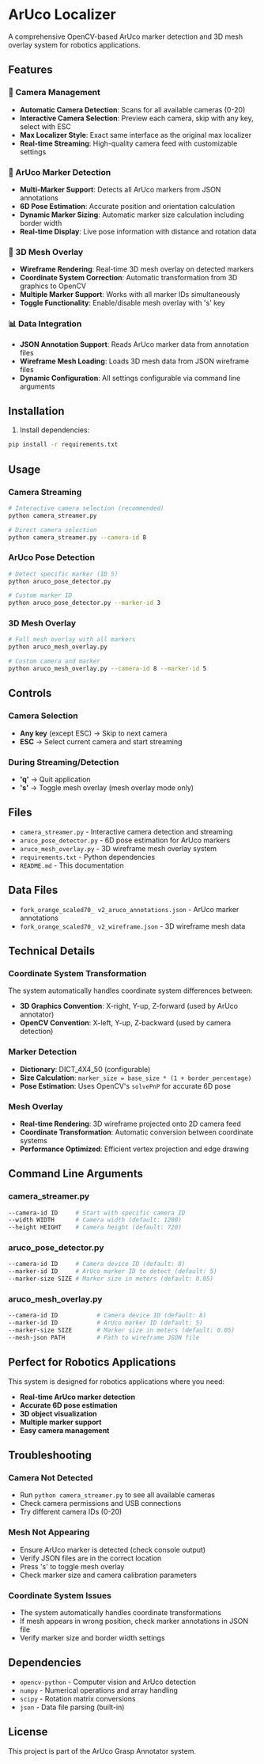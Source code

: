 # ArUco Localizer

A comprehensive OpenCV-based ArUco marker detection and 3D mesh overlay system for robotics applications.

## Features

### 🎥 Camera Management
- **Automatic Camera Detection**: Scans for all available cameras (0-20)
- **Interactive Camera Selection**: Preview each camera, skip with any key, select with ESC
- **Max Localizer Style**: Exact same interface as the original max localizer
- **Real-time Streaming**: High-quality camera feed with customizable settings

### 🎯 ArUco Marker Detection
- **Multi-Marker Support**: Detects all ArUco markers from JSON annotations
- **6D Pose Estimation**: Accurate position and orientation calculation
- **Dynamic Marker Sizing**: Automatic marker size calculation including border width
- **Real-time Display**: Live pose information with distance and rotation data

### 🎨 3D Mesh Overlay
- **Wireframe Rendering**: Real-time 3D mesh overlay on detected markers
- **Coordinate System Correction**: Automatic transformation from 3D graphics to OpenCV
- **Multiple Marker Support**: Works with all marker IDs simultaneously
- **Toggle Functionality**: Enable/disable mesh overlay with 's' key

### 📊 Data Integration
- **JSON Annotation Support**: Reads ArUco marker data from annotation files
- **Wireframe Mesh Loading**: Loads 3D mesh data from JSON wireframe files
- **Dynamic Configuration**: All settings configurable via command line arguments

## Installation

1. Install dependencies:
```bash
pip install -r requirements.txt
```

## Usage

### Camera Streaming
```bash
# Interactive camera selection (recommended)
python camera_streamer.py

# Direct camera selection
python camera_streamer.py --camera-id 8
```

### ArUco Pose Detection
```bash
# Detect specific marker (ID 5)
python aruco_pose_detector.py

# Custom marker ID
python aruco_pose_detector.py --marker-id 3
```

### 3D Mesh Overlay
```bash
# Full mesh overlay with all markers
python aruco_mesh_overlay.py

# Custom camera and marker
python aruco_mesh_overlay.py --camera-id 8 --marker-id 5
```

## Controls

### Camera Selection
- **Any key** (except ESC) → Skip to next camera
- **ESC** → Select current camera and start streaming

### During Streaming/Detection
- **'q'** → Quit application
- **'s'** → Toggle mesh overlay (mesh overlay mode only)

## Files

- `camera_streamer.py` - Interactive camera detection and streaming
- `aruco_pose_detector.py` - 6D pose estimation for ArUco markers
- `aruco_mesh_overlay.py` - 3D wireframe mesh overlay system
- `requirements.txt` - Python dependencies
- `README.md` - This documentation

## Data Files

- `fork_orange_scaled70_ v2_aruco_annotations.json` - ArUco marker annotations
- `fork_orange_scaled70_ v2_wireframe.json` - 3D wireframe mesh data

## Technical Details

### Coordinate System Transformation
The system automatically handles coordinate system differences between:
- **3D Graphics Convention**: X-right, Y-up, Z-forward (used by ArUco annotator)
- **OpenCV Convention**: X-left, Y-up, Z-backward (used by camera detection)

### Marker Detection
- **Dictionary**: DICT_4X4_50 (configurable)
- **Size Calculation**: `marker_size = base_size * (1 + border_percentage)`
- **Pose Estimation**: Uses OpenCV's `solvePnP` for accurate 6D pose

### Mesh Overlay
- **Real-time Rendering**: 3D wireframe projected onto 2D camera feed
- **Coordinate Transformation**: Automatic conversion between coordinate systems
- **Performance Optimized**: Efficient vertex projection and edge drawing

## Command Line Arguments

### camera_streamer.py
```bash
--camera-id ID     # Start with specific camera ID
--width WIDTH      # Camera width (default: 1280)
--height HEIGHT    # Camera height (default: 720)
```

### aruco_pose_detector.py
```bash
--camera-id ID     # Camera device ID (default: 8)
--marker-id ID     # ArUco marker ID to detect (default: 5)
--marker-size SIZE # Marker size in meters (default: 0.05)
```

### aruco_mesh_overlay.py
```bash
--camera-id ID           # Camera device ID (default: 8)
--marker-id ID           # ArUco marker ID (default: 5)
--marker-size SIZE       # Marker size in meters (default: 0.05)
--mesh-json PATH         # Path to wireframe JSON file
```

## Perfect for Robotics Applications

This system is designed for robotics applications where you need:
- **Real-time ArUco marker detection**
- **Accurate 6D pose estimation**
- **3D object visualization**
- **Multiple marker support**
- **Easy camera management**

## Troubleshooting

### Camera Not Detected
- Run `python camera_streamer.py` to see all available cameras
- Check camera permissions and USB connections
- Try different camera IDs (0-20)

### Mesh Not Appearing
- Ensure ArUco marker is detected (check console output)
- Verify JSON files are in the correct location
- Press 's' to toggle mesh overlay
- Check marker size and camera calibration parameters

### Coordinate System Issues
- The system automatically handles coordinate transformations
- If mesh appears in wrong position, check marker annotations in JSON file
- Verify marker size and border width settings

## Dependencies

- `opencv-python` - Computer vision and ArUco detection
- `numpy` - Numerical operations and array handling
- `scipy` - Rotation matrix conversions
- `json` - Data file parsing (built-in)

## License

This project is part of the ArUco Grasp Annotator system.